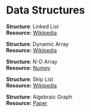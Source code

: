 # Data Structures

**Structure**: Linked List <br>
**Resource:** [Wikipedia](https://en.wikipedia.org/wiki/Linked_list)

**Structure**: Dynamic Array <br>
**Resource:** [Wikipedia](https://en.wikipedia.org/wiki/Dynamic_array#:~:text=In%20computer%20science%2C%20a%20dynamic,many%20modern%20mainstream%20programming%20languages)

**Structure**: N-D Array <br>
**Resource:** [Numpy](https://github.com/numpy/numpy)

**Structure**: Skip List <br>
**Resource:** [Wikipedia](https://en.wikipedia.org/wiki/Skip_list)

**Structure**: Algebraic Graph <br>
**Resource:** [Paper]([https://en.wikipedia.org/wiki/Skip_list](https://eprints.ncl.ac.uk/file_store/production/239461/EF82F5FE-66E3-4F64-A1AC-A366D1961738.pdf))

